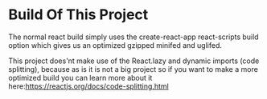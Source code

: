# Build Of This Project

The normal react build simply uses the create-react-app react-scripts build option
which gives us an optimized gzipped minifed and uglifed.

This project does'nt make use of the React.lazy and dynamic imports (code splitting), because as is it is not a big project so if you want to make a more optimized build you can learn more about it here:https://reactjs.org/docs/code-splitting.html
